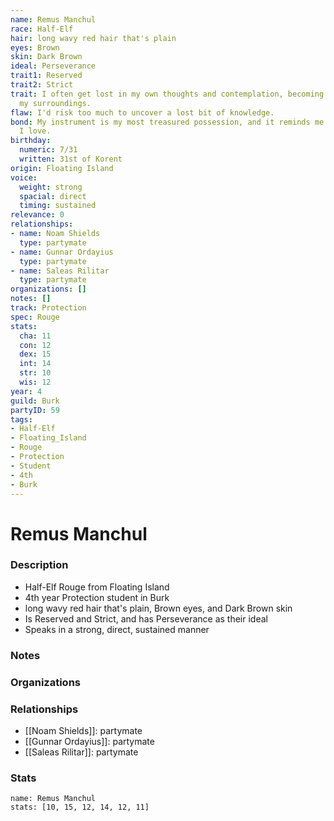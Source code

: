 ```yaml
---
name: Remus Manchul
race: Half-Elf
hair: long wavy red hair that's plain
eyes: Brown
skin: Dark Brown
ideal: Perseverance
trait1: Reserved
trait2: Strict
trait: I often get lost in my own thoughts and contemplation, becoming oblivious to
  my surroundings.
flaw: I'd risk too much to uncover a lost bit of knowledge.
bond: My instrument is my most treasured possession, and it reminds me of someone
  I love.
birthday:
  numeric: 7/31
  written: 31st of Korent
origin: Floating Island
voice:
  weight: strong
  spacial: direct
  timing: sustained
relevance: 0
relationships:
- name: Noam Shields
  type: partymate
- name: Gunnar Ordayius
  type: partymate
- name: Saleas Rilitar
  type: partymate
organizations: []
notes: []
track: Protection
spec: Rouge
stats:
  cha: 11
  con: 12
  dex: 15
  int: 14
  str: 10
  wis: 12
year: 4
guild: Burk
partyID: 59
tags:
- Half-Elf
- Floating_Island
- Rouge
- Protection
- Student
- 4th
- Burk
---
```

# Remus Manchul
### Description
- Half-Elf Rouge from Floating Island
- 4th year Protection student in Burk
- long wavy red hair that's plain, Brown eyes, and Dark Brown skin
- Is Reserved and Strict, and has Perseverance as their ideal
- Speaks in a strong, direct, sustained manner

### Notes

### Organizations

### Relationships
- [[Noam Shields]]: partymate
- [[Gunnar Ordayius]]: partymate
- [[Saleas Rilitar]]: partymate

### Stats
```statblock
name: Remus Manchul
stats: [10, 15, 12, 14, 12, 11]
```